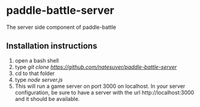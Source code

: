 # paddle-battle-server
The server side component of paddle-battle

## Installation instructions
1.  open a bash shell
2.  type *git clone https://github.com/natesuver/paddle-battle-server*
3.  cd to that folder
4.  type *node server.js*
5.  This will run a game server on port 3000 on localhost.  In your server configuration, be sure to have a server with the url http://localhost:3000 and it should be available.
